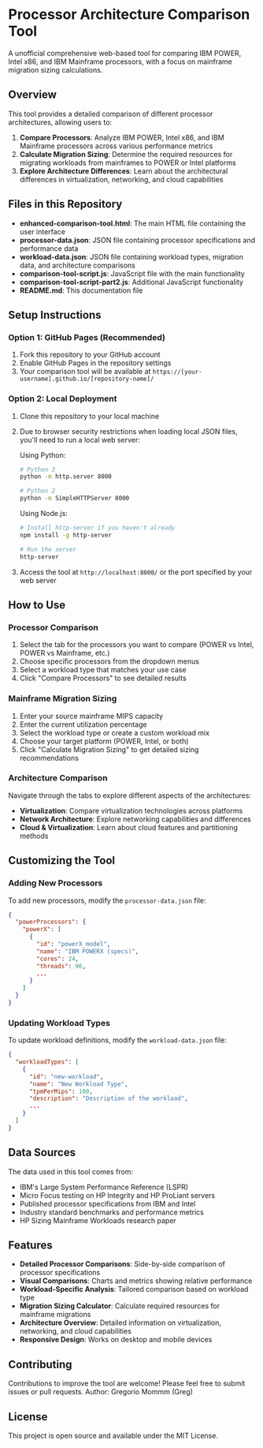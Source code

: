 # Processor Architecture Comparison Tool

A unofficial comprehensive web-based tool for comparing IBM POWER, Intel x86, and IBM Mainframe processors, with a focus on mainframe migration sizing calculations.

## Overview

This tool provides a detailed comparison of different processor architectures, allowing users to:

1. **Compare Processors**: Analyze IBM POWER, Intel x86, and IBM Mainframe processors across various performance metrics
2. **Calculate Migration Sizing**: Determine the required resources for migrating workloads from mainframes to POWER or Intel platforms
3. **Explore Architecture Differences**: Learn about the architectural differences in virtualization, networking, and cloud capabilities

## Files in this Repository

- **enhanced-comparison-tool.html**: The main HTML file containing the user interface
- **processor-data.json**: JSON file containing processor specifications and performance data
- **workload-data.json**: JSON file containing workload types, migration data, and architecture comparisons
- **comparison-tool-script.js**: JavaScript file with the main functionality
- **comparison-tool-script-part2.js**: Additional JavaScript functionality
- **README.md**: This documentation file

## Setup Instructions

### Option 1: GitHub Pages (Recommended)

1. Fork this repository to your GitHub account
2. Enable GitHub Pages in the repository settings
3. Your comparison tool will be available at `https://[your-username].github.io/[repository-name]/`

### Option 2: Local Deployment

1. Clone this repository to your local machine
2. Due to browser security restrictions when loading local JSON files, you'll need to run a local web server:

   Using Python:
   ```bash
   # Python 3
   python -m http.server 8000
   
   # Python 2
   python -m SimpleHTTPServer 8000
   ```

   Using Node.js:
   ```bash
   # Install http-server if you haven't already
   npm install -g http-server
   
   # Run the server
   http-server
   ```

3. Access the tool at `http://localhost:8000/` or the port specified by your web server

## How to Use

### Processor Comparison

1. Select the tab for the processors you want to compare (POWER vs Intel, POWER vs Mainframe, etc.)
2. Choose specific processors from the dropdown menus
3. Select a workload type that matches your use case
4. Click "Compare Processors" to see detailed results

### Mainframe Migration Sizing

1. Enter your source mainframe MIPS capacity
2. Enter the current utilization percentage
3. Select the workload type or create a custom workload mix
4. Choose your target platform (POWER, Intel, or both)
5. Click "Calculate Migration Sizing" to get detailed sizing recommendations

### Architecture Comparison

Navigate through the tabs to explore different aspects of the architectures:
- **Virtualization**: Compare virtualization technologies across platforms
- **Network Architecture**: Explore networking capabilities and differences
- **Cloud & Virtualization**: Learn about cloud features and partitioning methods

## Customizing the Tool

### Adding New Processors

To add new processors, modify the `processor-data.json` file:

```json
{
  "powerProcessors": {
    "powerX": [
      {
        "id": "powerX_model",
        "name": "IBM POWERX (specs)",
        "cores": 24,
        "threads": 96,
        ...
      }
    ]
  }
}
```

### Updating Workload Types

To update workload definitions, modify the `workload-data.json` file:

```json
{
  "workloadTypes": [
    {
      "id": "new-workload",
      "name": "New Workload Type",
      "tpmPerMips": 100,
      "description": "Description of the workload",
      ...
    }
  ]
}
```

## Data Sources

The data used in this tool comes from:

- IBM's Large System Performance Reference (LSPR)
- Micro Focus testing on HP Integrity and HP ProLiant servers
- Published processor specifications from IBM and Intel
- Industry standard benchmarks and performance metrics
- HP Sizing Mainframe Workloads research paper

## Features

- **Detailed Processor Comparisons**: Side-by-side comparison of processor specifications
- **Visual Comparisons**: Charts and metrics showing relative performance
- **Workload-Specific Analysis**: Tailored comparison based on workload type
- **Migration Sizing Calculator**: Calculate required resources for mainframe migrations
- **Architecture Overview**: Detailed information on virtualization, networking, and cloud capabilities
- **Responsive Design**: Works on desktop and mobile devices

## Contributing

Contributions to improve the tool are welcome! Please feel free to submit issues or pull requests.
Author: Gregorio Mommm (Greg)

## License

This project is open source and available under the MIT License.
